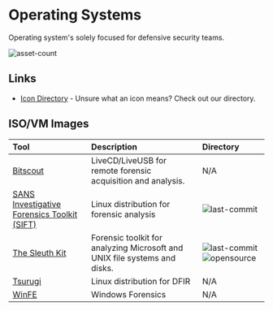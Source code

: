 # Operating Systems

Operating system's solely focused for defensive security teams.

![asset-count](https://img.shields.io/badge/Tools%20%26%20Resources%20Available-5-947cb0?style=for-the-badge)

## Links <!-- {docsify-ignore} -->

- [Icon Directory](../ICONS.md) - Unsure what an icon means? Check out our directory.

## ISO/VM Images

| Tool | Description | Directory |
| :--- | :--- | :--- |
| [Bitscout](https://bitscout-forensics.info/) | LiveCD/LiveUSB for remote forensic acquisition and analysis. | N/A |
| [SANS Investigative Forensics Toolkit \(SIFT\)](https://github.com/teamdfir/sift) | Linux distribution for forensic analysis | ![last-commit](https://img.shields.io/github/last-commit/teamdfir/sift?color=947cb0&style=flat-square) |
| [The Sleuth Kit](https://github.com/sleuthkit/sleuthkit) | Forensic toolkit for analyzing Microsoft and UNIX file systems and disks. | ![last-commit](https://img.shields.io/github/last-commit/sleuthkit/sleuthkit?color=947cb0&style=flat-square) ![opensource](https://raw.githubusercontent.com/InfosecHouse/InfosecHouse/main/docs/icons/opensource.png) |
| [Tsurugi](https://tsurugi-linux.org/) | Linux distribution for DFIR | N/A |
| [WinFE](https://www.winfe.net/home) | Windows Forensics | N/A |
